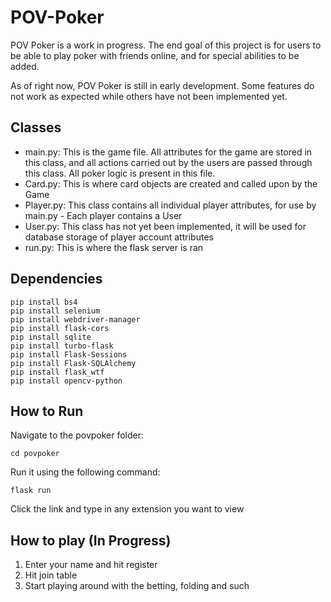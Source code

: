 # POV-Poker
POV Poker is a work in progress. The end goal of this project is for users to be able to play poker with friends online, and for special abilities to be added.

As of right now, POV Poker is still in early development. Some features do not work as expected while others have not been implemented yet. 

## Classes
* main.py: This is the game file. All attributes for the game are stored in this class, and all actions carried out by the users are passed through this class. All poker logic is present in this file.
* Card.py: This is where card objects are created and called upon by the Game
* Player.py: This class contains all individual player attributes, for use by main.py - Each player contains a User
* User.py: This class has not yet been implemented, it will be used for database storage of player account attributes
* run.py: This is where the flask server is ran


## Dependencies
```console
pip install bs4
pip install selenium
pip install webdriver-manager
pip install flask-cors
pip install sqlite
pip install turbo-flask
pip install Flask-Sessions
pip install Flask-SQLAlchemy
pip install flask_wtf
pip install opencv-python
```

## How to Run
Navigate to the povpoker folder:
```console
cd povpoker
```

Run it using the following command:
```console
flask run
```
Click the link and type in any extension you want to view

## How to play (In Progress)
1. Enter your name and hit register
2. Hit join table
3. Start playing around with the betting, folding and such
